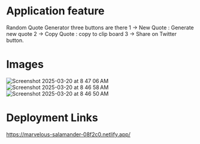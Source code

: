 # Application feature

Random Quote Generator three buttons are there
1 -> New Quote : Generate new quote
2 -> Copy Quote : copy to clip board
3 -> Share on Twitter button.

# Images

![Screenshot 2025-03-20 at 8 47 06 AM](https://github.com/user-attachments/assets/73660f8a-9bcf-43b4-a341-a51218eb9484)
![Screenshot 2025-03-20 at 8 46 58 AM](https://github.com/user-attachments/assets/d8eeda58-450a-4ab9-ac07-6bd33ffade1e)
![Screenshot 2025-03-20 at 8 46 50 AM](https://github.com/user-attachments/assets/5be7c5b4-c1a1-472e-80a8-16f24411d2ff)


# Deployment Links

https://marvelous-salamander-08f2c0.netlify.app/
